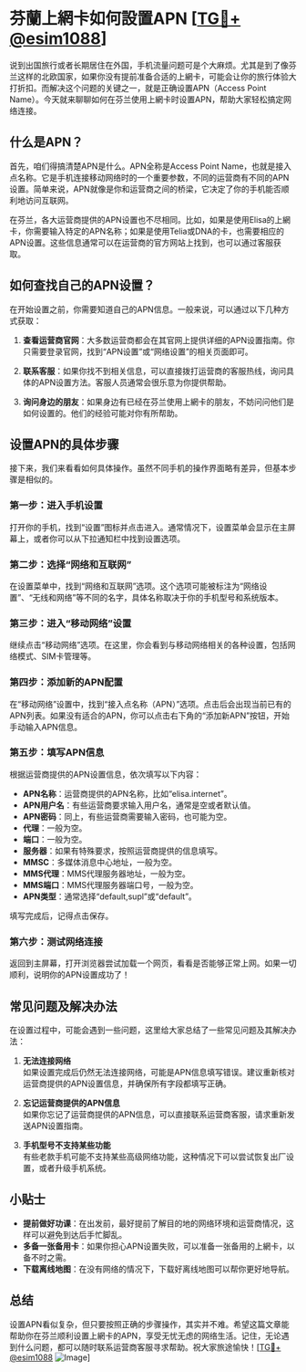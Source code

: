 # 芬蘭上網卡如何設置APN [[TG💪+ @esim1088](https://t.me/s/esim1088)]

说到出国旅行或者长期居住在外国，手机流量问题可是个大麻烦。尤其是到了像芬兰这样的北欧国家，如果你没有提前准备合适的上網卡，可能会让你的旅行体验大打折扣。而解决这个问题的关键之一，就是正确设置APN（Access Point Name）。今天就来聊聊如何在芬兰使用上網卡时设置APN，帮助大家轻松搞定网络连接。

## 什么是APN？

首先，咱们得搞清楚APN是什么。APN全称是Access Point Name，也就是接入点名称。它是手机连接移动网络时的一个重要参数，不同的运营商有不同的APN设置。简单来说，APN就像是你和运营商之间的桥梁，它决定了你的手机能否顺利地访问互联网。

在芬兰，各大运营商提供的APN设置也不尽相同。比如，如果是使用Elisa的上網卡，你需要输入特定的APN名称；如果是使用Telia或DNA的卡，也需要相应的APN设置。这些信息通常可以在运营商的官方网站上找到，也可以通过客服获取。

## 如何查找自己的APN设置？

在开始设置之前，你需要知道自己的APN信息。一般来说，可以通过以下几种方式获取：

1. **查看运营商官网**：大多数运营商都会在其官网上提供详细的APN设置指南。你只需要登录官网，找到“APN设置”或“网络设置”的相关页面即可。

2. **联系客服**：如果你找不到相关信息，可以直接拨打运营商的客服热线，询问具体的APN设置方法。客服人员通常会很乐意为你提供帮助。

3. **询问身边的朋友**：如果身边有已经在芬兰使用上網卡的朋友，不妨问问他们是如何设置的。他们的经验可能对你有所帮助。

## 设置APN的具体步骤

接下来，我们来看看如何具体操作。虽然不同手机的操作界面略有差异，但基本步骤是相似的。

### 第一步：进入手机设置

打开你的手机，找到“设置”图标并点击进入。通常情况下，设置菜单会显示在主屏幕上，或者你可以从下拉通知栏中找到设置选项。

### 第二步：选择“网络和互联网”

在设置菜单中，找到“网络和互联网”选项。这个选项可能被标注为“网络设置”、“无线和网络”等不同的名字，具体名称取决于你的手机型号和系统版本。

### 第三步：进入“移动网络”设置

继续点击“移动网络”选项。在这里，你会看到与移动网络相关的各种设置，包括网络模式、SIM卡管理等。

### 第四步：添加新的APN配置

在“移动网络”设置中，找到“接入点名称（APN）”选项。点击后会出现当前已有的APN列表。如果没有适合的APN，你可以点击右下角的“添加新APN”按钮，开始手动输入APN信息。

### 第五步：填写APN信息

根据运营商提供的APN设置信息，依次填写以下内容：
- **APN名称**：运营商提供的APN名称，比如“elisa.internet”。
- **APN用户名**：有些运营商要求输入用户名，通常是空或者默认值。
- **APN密码**：同上，有些运营商需要输入密码，也可能为空。
- **代理**：一般为空。
- **端口**：一般为空。
- **服务器**：如果有特殊要求，按照运营商提供的信息填写。
- **MMSC**：多媒体消息中心地址，一般为空。
- **MMS代理**：MMS代理服务器地址，一般为空。
- **MMS端口**：MMS代理服务器端口号，一般为空。
- **APN类型**：通常选择“default,supl”或“default”。

填写完成后，记得点击保存。

### 第六步：测试网络连接

返回到主屏幕，打开浏览器尝试加载一个网页，看看是否能够正常上网。如果一切顺利，说明你的APN设置成功了！

## 常见问题及解决办法

在设置过程中，可能会遇到一些问题，这里给大家总结了一些常见问题及其解决办法：

1. **无法连接网络**  
   如果设置完成后仍然无法连接网络，可能是APN信息填写错误。建议重新核对运营商提供的APN设置信息，并确保所有字段都填写正确。

2. **忘记运营商提供的APN信息**  
   如果你忘记了运营商提供的APN信息，可以直接联系运营商客服，请求重新发送APN设置指南。

3. **手机型号不支持某些功能**  
   有些老款手机可能不支持某些高级网络功能，这种情况下可以尝试恢复出厂设置，或者升级手机系统。

## 小贴士

- **提前做好功课**：在出发前，最好提前了解目的地的网络环境和运营商情况，这样可以避免到达后手忙脚乱。
- **多备一张备用卡**：如果你担心APN设置失败，可以准备一张备用的上網卡，以备不时之需。
- **下载离线地图**：在没有网络的情况下，下载好离线地图可以帮你更好地导航。

## 总结

设置APN看似复杂，但只要按照正确的步骤操作，其实并不难。希望这篇文章能帮助你在芬兰顺利设置上網卡的APN，享受无忧无虑的网络生活。记住，无论遇到什么问题，都可以随时联系运营商客服寻求帮助。祝大家旅途愉快！[[TG💪+ @esim1088](https://t.me/s/esim1088) ![Image](https://i.postimg.cc/4NQfJmqS/Snipaste-2025-05-13-00-14-12.png)]